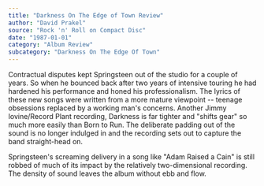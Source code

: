 ```yaml
---
title: "Darkness On The Edge of Town Review"
author: "David Prakel"
source: "Rock 'n' Roll on Compact Disc"
date: "1987-01-01"
category: "Album Review"
subcategory: "Darkness On The Edge Of Town"
---
```


Contractual disputes kept Springsteen out of the studio for a couple of years. So when he bounced back after two years of intensive touring he had hardened his performance and honed his professionalism. The lyrics of these new songs were written from a more mature viewpoint -- teenage obsessions replaced by a working man's concerns. Another Jimmy Iovine/Record Plant recording, Darkness is far tighter and "shifts gear" so much more easily than Born to Run. The deliberate padding out of the sound is no longer indulged in and the recording sets out to capture the band straight-head on.

Springsteen's screaming delivery in a song like "Adam Raised a Cain" is still robbed of much of its impact by the relatively two-dimensional recording. The density of sound leaves the album without ebb and flow.